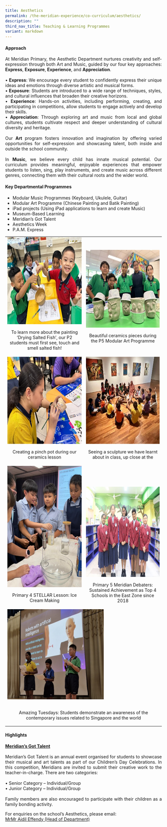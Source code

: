 ```yaml
---
title: Aesthetics
permalink: /the-meridian-experience/co-curriculum/aesthetics/
description: ""
third_nav_title: Teaching & Learning Programmes
variant: markdown
---
```

<h4>Approach</h4>

<p align="justify">At Meridian Primary, the Aesthetic Department nurtures creativity and self-expression through both Art and Music, guided by our four key approaches: <b>Express</b>, <b>Exposure</b>, <b>Experience</b>, and <b>Appreciation</b>.<br><br>
•	<b>Express</b>: We encourage every student to confidently express their unique ideas and emotions through diverse artistic and musical forms.<br>
•<b> Exposure</b>: Students are introduced to a wide range of techniques, styles, and cultural influences that broaden their creative horizons.<br>
•	<b>Experience</b>: Hands-on activities, including performing, creating, and participating in competitions, allow students to engage actively and develop their skills.<br>
•	<b>Appreciation</b>: Through exploring art and music from local and global cultures, students cultivate respect and deeper understanding of cultural diversity and heritage.<br><br>
Our <b>Art</b> program fosters innovation and imagination by offering varied opportunities for self-expression and showcasing talent, both inside and outside the school community.<br><br>
In <b>Music</b>, we believe every child has innate musical potential. Our curriculum provides meaningful, enjoyable experiences that empower students to listen, sing, play instruments, and create music across different genres, connecting them with their cultural roots and the wider world.
</p>

<h4>Key Departmental Programmes</h4>

<ul>
	<li>Modular Music Programmes (Keyboard, Ukulele, Guitar)</li>
	<li>Modular Art Programme (Chinese Painting and Batik Painting)</li>
	<li>iPad projects (Using iPad applications to learn and create Music)</li>
	<li>Museum-Based Learning</li>
	<li>Meridian’s Got Talent</li>
	<li>Aesthetics Week</li>
	<li>P.A.M. Express</li>
</ul>

<table style="minWidth: 50px">
<colgroup>
<col>
<col>
</colgroup>
<tbody>
<tr>
<td rowspan="1" colspan="1">
<div class="isomer-image-wrapper">
<img style="width:350px;height:280px;float:center" height="auto" width="100%" src="/images/The%20Meridian%20Experience/Aesthetics/2025A_1.jpg">
</div>
<p style="text-align:center; font-size:14px;">To learn more about the painting ‘Drying Salted Fish’, our P2 students must first see, touch and smell salted fish!</p>
</td>
<td rowspan="1" colspan="1">
<div class="isomer-image-wrapper"><br>
<img style="width:380px;height:250px;float:center" height="auto" width="100%" src="/images/The%20Meridian%20Experience/Aesthetics/2025A_2.jpg">
</div>

<p style="text-align:center; font-size:14px;">Beautiful ceramics pieces during the P5 Modular Art Programme</p>
</td>
</tr>
<tr>
<td rowspan="1" colspan="1">
<div class="isomer-image-wrapper">
<img style="width:350px;height:280px;float:center" height="auto" width="100%" alt="" src="/images/The%20Meridian%20Experience/Aesthetics/2025A_3.jpg">
</div>
<p style="text-align:center; font-size:14px;">Creating a pinch pot during our ceramics lesson</p>
</td>
<td rowspan="1" colspan="1">
<div class="isomer-image-wrapper">
<img style="width:350px;height:280px;float:center" height="auto" width="100%" src="/images/The%20Meridian%20Experience/Aesthetics/2025A_4.jpg">
</div>
<p style="text-align:center; font-size:14px;">Seeing a sculpture we have learnt about in class, up close at the </p>
</td>
</tr>
<tr>
<td rowspan="1" colspan="1">
<div class="isomer-image-wrapper">
<img style="width:310px;height:390px;float:center" height="auto" width="100%" alt="" src="/images/The Meridian Experience/English Dept/EL2025_2.jpg">
</div>
<p style="text-align:center; font-size:14px;">Primary 4 STELLAR Lesson: Ice Cream Making</p>
</td>
<td rowspan="1" colspan="1">
<div class="isomer-image-wrapper">
<br><br><br><br>
<img style="width:310px;height:290px;float:center" height="auto" width="100%" src="/images/The%20Meridian%20Experience/English%20Dept/2024_EL6.jpg">
</div>
<p style="text-align:center; font-size:14px;">Primary 5 Meridian Debaters: Sustained Achievement as Top 4 Schools in
the East Zone since 2018</p>
</td>
</tr>
<tr>
<td rowspan="1" colspan="2">
<div class="isomer-image-wrapper">
<img style="width:310px;height:290px;float:center" height="auto" width="100%" alt="" src="/images/The Meridian Experience/English Dept/2024_EL5.jpg">
</div>
	<br>
<p style="text-align:center; font-size:14px;">Amazing Tuesdays: Students demonstrate an awareness of the contemporary
issues related to Singapore and the world</p>
</td>
</tr>
</tbody>
</table>

<h4>Highlights</h4>

<p align="justify">
<b><u>Meridian’s Got Talent</u></b><br><br>
Meridian’s Got Talent is an annual event organised for students to showcase their musical and art talents as part of our Children’s Day Celebrations. In this competition, Meridians are invited to submit their creative work to the teacher-in-charge. There are two categories:<br><br>
•	Senior Category – Individual/Group<br>
•	Junior Category – Individual/Group<br><br>
Family members are also encouraged to participate with their children as a family bonding activity. 
</p>

 For enquiries on the school’s Aesthetics, please email:<br>
<a href="mailto:aidil_effendy@moe.edu.sg">MrMr Aidil Effendy (Head of Department)</a>